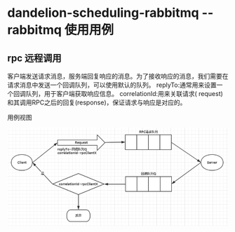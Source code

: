 # dandelion-scheduling-rabbitmq -- rabbitmq 使用用例

## rpc 远程调用

客户端发送请求消息，服务端回复响应的消息。为了接收响应的消息，我们需要在请求消息中发送一个回调队列，可以使用默认的队列。 replyTo:通常用来设置一个回调队列，用于客户端获取响应信息。 correlationId:用来关联请求(
request)和其调用RPC之后的回复(response)，保证请求与响应是对应的。

用例视图

![img.png](images/mq-rpc.png)